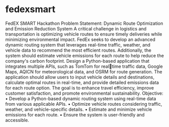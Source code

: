 # fedexsmart

FedEX SMART Hackathon
Problem Statement: Dynamic Route Optimization and Emission Reduction 
System
A critical challenge in logistics and transportation is optimizing vehicle routes to ensure timely 
deliveries while minimizing environmental impact. FedEx seeks to develop an advanced 
dynamic routing system that leverages real-time traffic, weather, and vehicle data to 
recommend the most efficient routes. Additionally, the system should estimate vehicle 
emissions for each route to help reduce the company's carbon footprint.
Design a Python-based application that integrates multiple APIs, such as TomTom for realtime traffic data, Google Maps, AQICN for meteorological data, and OSRM for route 
generation. The application should allow users to input vehicle details and destinations, 
calculate optimal routes in real-time, and provide detailed emissions data for each route option. 
The goal is to enhance travel efficiency, improve customer satisfaction, and promote 
environmental sustainability.
Objective:
• Develop a Python-based dynamic routing system using real-time data from various 
applicable APIs.
• Optimize vehicle routes considering traffic, weather, and vehicle-specific details.
• Estimate and minimize vehicle emissions for each route.
• Ensure the system is user-friendly and accessible.
